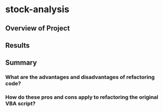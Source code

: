 # stock-analysis
## Overview of Project

## Results

## Summary
### What are the advantages and disadvantages of refactoring code?

### How do these pros and cons apply to refactoring the original VBA script?

